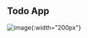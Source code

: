 ## Todo App
![image](https://github.com/HyemCha/goorm-challenges/assets/89293165/1bf1b1b1-1361-42a8-b699-598e4eba63b6){:width="200px"}
